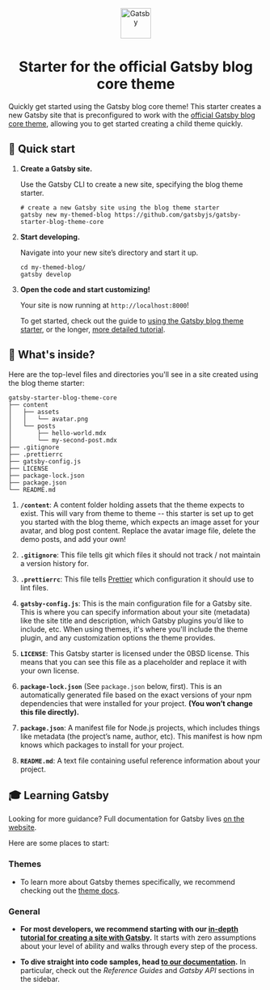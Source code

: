 <p align="center">
  <a href="https://www.gatsbyjs.com">
    <img alt="Gatsby" src="https://www.gatsbyjs.com/Gatsby-Monogram.svg" width="60" />
  </a>
</p>
<h1 align="center">
  Starter for the official Gatsby blog core theme
</h1>

Quickly get started using the Gatsby blog core theme! This starter creates a new Gatsby site that is preconfigured to work with the [official Gatsby blog core theme](https://www.npmjs.com/package/gatsby-theme-blog-core), allowing you to get started creating a child theme quickly.

## 🚀 Quick start

1.  **Create a Gatsby site.**

    Use the Gatsby CLI to create a new site, specifying the blog theme starter.

    ```shell
    # create a new Gatsby site using the blog theme starter
    gatsby new my-themed-blog https://github.com/gatsbyjs/gatsby-starter-blog-theme-core
    ```

2.  **Start developing.**

    Navigate into your new site’s directory and start it up.

    ```shell
    cd my-themed-blog/
    gatsby develop
    ```

3.  **Open the code and start customizing!**

    Your site is now running at `http://localhost:8000`!

    To get started, check out the guide to [using the Gatsby blog theme starter](https://gatsbyjs.com/docs/themes/using-a-gatsby-theme), or the longer, [more detailed tutorial](https://gatsbyjs.com/tutorial/using-a-theme).

## 🧐 What's inside?

Here are the top-level files and directories you'll see in a site created using the blog theme starter:

```text
gatsby-starter-blog-theme-core
├── content
│   ├── assets
│   │   └── avatar.png
│   └── posts
│       ├── hello-world.mdx
│       └── my-second-post.mdx
├── .gitignore
├── .prettierrc
├── gatsby-config.js
├── LICENSE
├── package-lock.json
├── package.json
└── README.md
```

1.  **`/content`**: A content folder holding assets that the theme expects to exist. This will vary from theme to theme -- this starter is set up to get you started with the blog theme, which expects an image asset for your avatar, and blog post content. Replace the avatar image file, delete the demo posts, and add your own!

2.  **`.gitignore`**: This file tells git which files it should not track / not maintain a version history for.

3.  **`.prettierrc`**: This file tells [Prettier](https://prettier.io/) which configuration it should use to lint files.

4.  **`gatsby-config.js`**: This is the main configuration file for a Gatsby site. This is where you can specify information about your site (metadata) like the site title and description, which Gatsby plugins you’d like to include, etc. When using themes, it's where you'll include the theme plugin, and any customization options the theme provides.

5.  **`LICENSE`**: This Gatsby starter is licensed under the 0BSD license. This means that you can see this file as a placeholder and replace it with your own license.

6.  **`package-lock.json`** (See `package.json` below, first). This is an automatically generated file based on the exact versions of your npm dependencies that were installed for your project. **(You won’t change this file directly).**

7.  **`package.json`**: A manifest file for Node.js projects, which includes things like metadata (the project’s name, author, etc). This manifest is how npm knows which packages to install for your project.

8.  **`README.md`**: A text file containing useful reference information about your project.

## 🎓 Learning Gatsby

Looking for more guidance? Full documentation for Gatsby lives [on the website](https://www.gatsbyjs.com/).

Here are some places to start:

### Themes

- To learn more about Gatsby themes specifically, we recommend checking out the [theme docs](https://www.gatsbyjs.com/docs/themes/).

### General

- **For most developers, we recommend starting with our [in-depth tutorial for creating a site with Gatsby](https://www.gatsbyjs.com/tutorial/).** It starts with zero assumptions about your level of ability and walks through every step of the process.

- **To dive straight into code samples, head [to our documentation](https://www.gatsbyjs.com/docs/).** In particular, check out the _Reference Guides_ and _Gatsby API_ sections in the sidebar.
